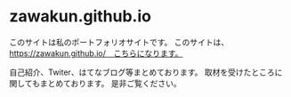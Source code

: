 # zawakun.github.io

このサイトは私のポートフォリオサイトです。
このサイトは、https://zawakun.github.io/　こちらになります。

自己紹介、Twiter、はてなブログ等まとめております。
取材を受けたところに関してもまとめております。
是非ご覧ください。
